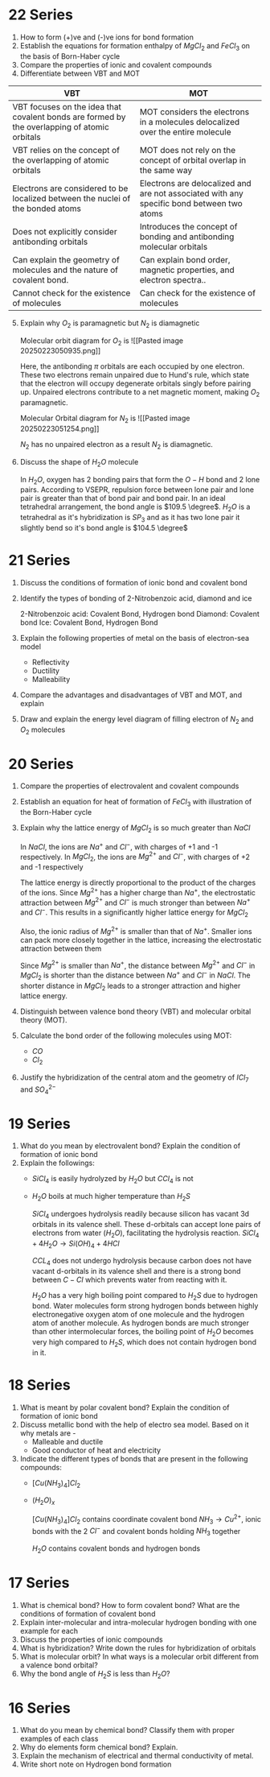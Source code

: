 
# 22 Series

1. How to form (+)ve and (-)ve ions for bond formation
2. Establish the equations for formation enthalpy of $MgCl_2$ and $FeCl_3$ on the basis of Born-Haber cycle
3. Compare the properties of ionic and covalent compounds
4. Differentiate between VBT and MOT

| VBT                                                                                          | MOT                                                                                       |
| -------------------------------------------------------------------------------------------- | ----------------------------------------------------------------------------------------- |
| VBT focuses on the idea that covalent bonds are formed by the overlapping of atomic orbitals | MOT considers the electrons in a molecules delocalized over the entire molecule           |
| VBT relies on the concept of the overlapping of atomic orbitals                              | MOT does not rely on the concept of orbital overlap in the same way                       |
| Electrons are considered to be localized between the nuclei of the bonded atoms              | Electrons are delocalized and are not associated with any specific bond between two atoms |
| Does not explicitly consider antibonding orbitals                                            | Introduces the concept of bonding and antibonding molecular orbitals                      |
| Can explain the geometry of molecules and the nature of covalent bond.                       | Can explain bond order, magnetic properties, and electron spectra..                       |
| Cannot check for the existence of molecules                                                  | Can check for the existence of molecules                                                  |


5. Explain why $O_2$ is paramagnetic but $N_2$ is diamagnetic

	Molecular orbit diagram for $O_2$ is
	![[Pasted image 20250223050935.png]]
	
	Here, the antibonding $\pi$ orbitals are each occupied by one electron. These two electrons remain unpaired due to Hund's rule, which state that the electron will occupy degenerate orbitals singly before pairing up. Unpaired electrons contribute to a net magnetic moment, making $O_2$ paramagnetic.
	
	Molecular Orbital diagram for $N_2$ is
	![[Pasted image 20250223051254.png]]
	
	$N_2$ has no unpaired electron as a result $N_2$ is diamagnetic.


6. Discuss the shape of $H_2O$ molecule

	In $H_2O$, oxygen has 2 bonding pairs that form the $O-H$ bond and 2 lone pairs. According to VSEPR, repulsion force between lone pair and lone pair is greater than that of bond pair and bond pair. In an ideal tetrahedral arrangement, the bond angle is $109.5 \degree$. $H_2O$ is a tetrahedral as it's hybridization is $SP_3$ and as it has two lone pair it slightly bend so it's bond angle is $104.5 \degree$

# 21 Series

1. Discuss the conditions of formation of ionic bond and covalent bond
2. Identify the types of bonding of 2-Nitrobenzoic acid, diamond and ice
   
   2-Nitrobenzoic acid: Covalent Bond, Hydrogen bond
   Diamond: Covalent bond
   Ice: Covalent Bond, Hydrogen Bond
   
3. Explain the following properties of metal on the basis of electron-sea model
   - Reflectivity
   - Ductility
   - Malleability
4. Compare the advantages and disadvantages of VBT and MOT, and explain
5. Draw and explain the energy level diagram of filling electron of $N_2$ and $O_2$ molecules


# 20 Series

1. Compare the properties of electrovalent and covalent compounds
2. Establish an equation for heat of formation of $FeCl_3$ with illustration of the Born-Haber cycle
3. Explain why the lattice energy of $MgCl_2$ is so much greater than $NaCl$
   
   In $NaCl$, the ions are $Na^+$ and $Cl^-$, with charges of +1 and -1 respectively. In $MgCl_2$, the ions are $Mg^{2+}$ and $Cl^-$, with charges of +2 and -1 respectively
   
   The lattice energy is directly proportional to the product of the charges of the ions. Since $Mg^{2+}$ has a higher charge than $Na^+$, the electrostatic attraction between $Mg^{2+}$ and $Cl^-$ is much stronger than between $Na^+$ and $Cl^-$. This results in a significantly higher lattice energy for $MgCl_2$
   
   Also, the ionic radius of $Mg^{2+}$ is smaller than that of $Na^+$. Smaller ions can pack more closely together in the lattice, increasing the electrostatic attraction between them
   
   Since $Mg^{2+}$ is smaller than $Na^+$, the distance between $Mg^{2+}$ and $Cl^-$ in $MgCl_2$ is shorter than the distance between $Na^+$ and $Cl^-$ in $NaCl$. The shorter distance in $MgCl_2$ leads to a stronger attraction and higher lattice energy.
   
4. Distinguish between valence bond theory (VBT) and molecular orbital theory (MOT).
5. Calculate the bond order of the following molecules using MOT:
   - $CO$
   - $Cl_2$
6. Justify the hybridization of the central atom and the geometry of $ICl_7$ and $SO_4^{2-}$



# 19 Series

1. What do you mean by electrovalent bond? Explain the condition of formation of ionic bond
2. Explain the followings:
   - $SiCl_4$ is easily hydrolyzed by $H_2O$ but $CCl_4$ is not
   - $H_2O$ boils at much higher temperature than $H_2S$
     
     $SiCl_4$ undergoes hydrolysis readily because silicon has vacant 3d orbitals in its valence shell. These d-orbitals can accept lone pairs of electrons from water ($H_2O$), facilitating the hydrolysis reaction.
     $SiCl_4 + 4H_2O \rightarrow Si(OH)_4 + 4HCl$
     
     $CCL_4$ does not undergo hydrolysis because carbon does not have vacant d-orbitals in its valence shell and there is a strong bond between $C-Cl$ which prevents water from reacting with it.
     
     $H_2O$ has a very high boiling point compared to $H_2S$ due to hydrogen bond. Water molecules form strong hydrogen bonds between highly electronegative oxygen atom of one molecule and the hydrogen atom of another molecule. As hydrogen bonds are much stronger than other intermolecular forces, the boiling point of $H_2O$ becomes very high compared to $H_2S$, which does not contain hydrogen bond in it.


# 18 Series


1. What is meant by polar covalent bond? Explain the condition of formation of ionic bond
2. Discuss metallic bond with the help of electro sea model. Based on it why metals are -
   - Malleable and ductile
   - Good conductor of heat and electricity
3. Indicate the different types of bonds that are present in the following compounds:
   - $[Cu(NH_3)_4]Cl_2$ 
   - $(H_2O)_x$
     
     $[Cu(NH_3)_4]Cl_2$ contains coordinate covalent bond $NH_3 \rightarrow Cu^{2+}$, ionic bonds with the 2 $Cl^-$ and covalent bonds holding $NH_3$ together
     
     $H_2O$ contains covalent bonds and hydrogen bonds



# 17 Series

1. What is chemical bond? How to form covalent bond? What are the conditions of formation of covalent bond
2. Explain inter-molecular and intra-molecular hydrogen bonding with one example for each
3. Discuss the properties of ionic compounds
4. What is hybridization? Write down the rules for hybridization of orbitals
5. What is molecular orbit? In what ways is a molecular orbit different from a valence bond orbital?
6. Why the bond angle of $H_2S$ is less than $H_2O$?



# 16 Series

1. What do you mean by chemical bond? Classify them with proper examples of each class
2. Why do elements form chemical bond? Explain.
3. Explain the mechanism of electrical and thermal conductivity of metal.
4. Write short note on Hydrogen bond formation